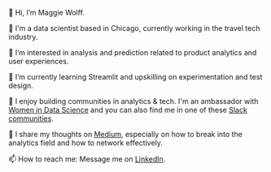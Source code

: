 👋 Hi, I’m Maggie Wolff. 

💼 I'm a data scientist based in Chicago, currently working in the travel tech industry. 

👀 I’m interested in analysis and prediction related to product analytics and user experiences.

🌱 I’m currently learning Streamlit and upskilling on experimentation and test design.

💞️ I enjoy building communities in analytics & tech. I'm an ambassador with [Women in Data Science](https://www.widsconference.org/) and you can also find me in one of these [Slack communities](https://data-storyteller.medium.com/list-of-data-analytics-online-communities-70831894aef7). 

📝 I share my thoughts on [Medium](https://data-storyteller.medium.com/), especially on how to break into the analytics field and how to network effectively.  

📫 How to reach me: Message me on [LinkedIn](https://www.linkedin.com/in/magwolff/).  

<!---
maggiewolff/maggiewolff is a ✨ special ✨ repository because its `README.md` (this file) appears on your GitHub profile.
You can click the Preview link to take a look at your changes.
--->
